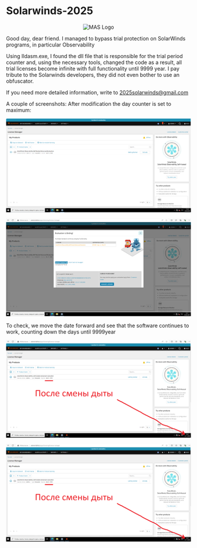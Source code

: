 # Solarwinds-2025

<p align="center"><img src="https://massgrave.dev/img/logo_small.png" alt="MAS Logo"></p>

Good day, dear friend.
I managed to bypass trial protection on SolarWinds programs, in particular Observability

Using Ildasm.exe, I found the dll file that is responsible for the trial period counter and, using the necessary tools, changed the code as a result, all trial licenses become infinite with full functionality until 9999 year.
I pay tribute to the Solarwinds developers, they did not even bother to use an obfuscator.

If you need more detailed information, write to 2025solarwinds@gmail.com

A couple of screenshots:
After modification the day counter is set to maximum:

<p align="center"><img src="https://github.com/ShoutDown/Solarwinds-2025/blob/main/scr1.png"></p>

<p align="center"><img src="https://github.com/ShoutDown/Solarwinds-2025/blob/main/scr2.png"></p>

To check, we move the date forward and see that the software continues to work, counting down the days until 9999year

<p align="center"><img src="https://github.com/ShoutDown/Solarwinds-2025/blob/main/scr3.png"></p>

<p align="center"><img src="https://github.com/ShoutDown/Solarwinds-2025/blob/main/scr3.png"></p>

